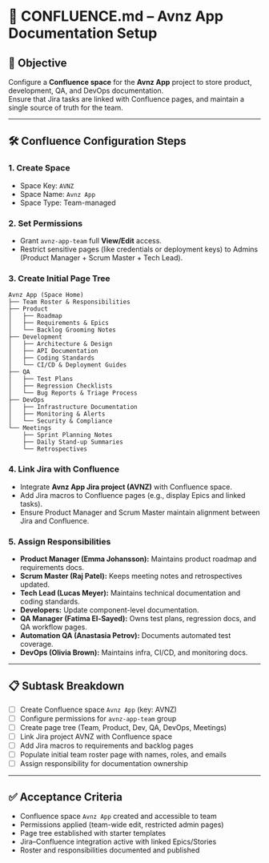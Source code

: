 # 📄 CONFLUENCE.md – Avnz App Documentation Setup

## 🎯 Objective
Configure a **Confluence space** for the **Avnz App** project to store product, development, QA, and DevOps documentation.  
Ensure that Jira tasks are linked with Confluence pages, and maintain a single source of truth for the team.  

---

## 🛠️ Confluence Configuration Steps

### 1. Create Space
- Space Key: `AVNZ`
- Space Name: `Avnz App`
- Space Type: Team-managed

### 2. Set Permissions
- Grant `avnz-app-team` full **View/Edit** access.
- Restrict sensitive pages (like credentials or deployment keys) to Admins (Product Manager + Scrum Master + Tech Lead).

### 3. Create Initial Page Tree

```
Avnz App (Space Home)
├── Team Roster & Responsibilities
├── Product
│   ├── Roadmap
│   ├── Requirements & Epics
│   └── Backlog Grooming Notes
├── Development
│   ├── Architecture & Design
│   ├── API Documentation
│   ├── Coding Standards
│   └── CI/CD & Deployment Guides
├── QA
│   ├── Test Plans
│   ├── Regression Checklists
│   └── Bug Reports & Triage Process
├── DevOps
│   ├── Infrastructure Documentation
│   ├── Monitoring & Alerts
│   └── Security & Compliance
└── Meetings
    ├── Sprint Planning Notes
    ├── Daily Stand-up Summaries
    └── Retrospectives
```

### 4. Link Jira with Confluence
- Integrate **Avnz App Jira project (AVNZ)** with Confluence space.
- Add Jira macros to Confluence pages (e.g., display Epics and linked tasks).
- Ensure Product Manager and Scrum Master maintain alignment between Jira and Confluence.

### 5. Assign Responsibilities
- **Product Manager (Emma Johansson):** Maintains product roadmap and requirements docs.  
- **Scrum Master (Raj Patel):** Keeps meeting notes and retrospectives updated.  
- **Tech Lead (Lucas Meyer):** Maintains technical documentation and coding standards.  
- **Developers:** Update component-level documentation.  
- **QA Manager (Fatima El-Sayed):** Owns test plans, regression docs, and QA workflow pages.  
- **Automation QA (Anastasia Petrov):** Documents automated test coverage.  
- **DevOps (Olivia Brown):** Maintains infra, CI/CD, and monitoring docs.  

---

## 📋 Subtask Breakdown

- [ ] Create Confluence space `Avnz App` (key: AVNZ)  
- [ ] Configure permissions for `avnz-app-team` group  
- [ ] Create page tree (Team, Product, Dev, QA, DevOps, Meetings)  
- [ ] Link Jira project AVNZ with Confluence space  
- [ ] Add Jira macros to requirements and backlog pages  
- [ ] Populate initial team roster page with names, roles, and emails  
- [ ] Assign responsibility for documentation ownership  

---

## ✅ Acceptance Criteria

- Confluence space `Avnz App` created and accessible to team  
- Permissions applied (team-wide edit, restricted admin pages)  
- Page tree established with starter templates  
- Jira–Confluence integration active with linked Epics/Stories  
- Roster and responsibilities documented and published  
